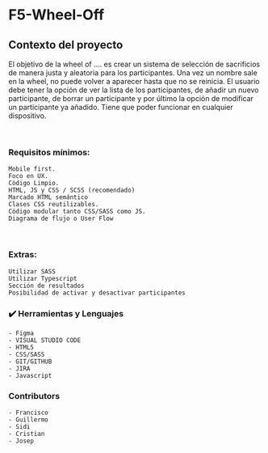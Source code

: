 # F5-Wheel-Off

## Contexto del proyecto

El objetivo de la wheel of .... es crear un sistema de selección de sacrificios de manera justa y aleatoria para los participantes. Una vez un nombre sale en la wheel, no puede volver a aparecer hasta que no se reinicia. El usuario debe tener la opción de ver la lista de los participantes, de añadir un nuevo participante, de borrar un participante y por último la opción de modificar un participante ya añadido. Tiene que poder funcionar en cualquier dispositivo.

​

### Requisitos mínimos:

    Mobile first.
    Foco en UX.
    Código Limpio.
    HTML, JS y CSS / SCSS (recomendado)
    Marcado HTML semántico
    Clases CSS reutilizables.
    Código modular tanto CSS/SASS como JS.
    Diagrama de flujo o User Flow

​

### Extras:

    Utilizar SASS
    Utilizar Typescript
    Sección de resultados
    Posibilidad de activar y desactivar participantes

### :heavy_check_mark: Herramientas y Lenguajes
    
    - Figma
    - VISUAL STUDIO CODE
    - HTML5
    - CSS/SASS
    - GIT/GITHUB
    - JIRA
    - Javascript
    
 ### Contributors
    - Francisco
    - Guillermo
    - Sidi
    - Cristian
    - Josep
